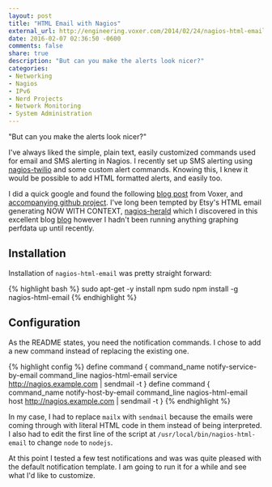 ```yaml
---
layout: post
title: "HTML Email with Nagios"
external_url: http://engineering.voxer.com/2014/02/24/nagios-html-email-templates/
date: 2016-02-07 02:36:50 -0600
comments: false
share: true
description: "But can you make the alerts look nicer?"
categories: 
- Networking
- Nagios
- IPv6
- Nerd Projects
- Network Monitoring
- System Administration
---
```

"But can you make the alerts look nicer?"

I've always liked the simple, plain text, easily customized commands used for email and SMS alerting in Nagios. I recently set up SMS alerting using [nagios-twilio](https://github.com/bfg/nagios-twilio) and some custom alert commands. Knowing this, I knew it would be possible to add HTML formatted alerts, and easily too.

I did a quick google and found the following [blog post](http://engineering.voxer.com/2014/02/24/nagios-html-email-templates/) from Voxer, and [accompanying github project](https://github.com/Voxer/nagios-html-email). I've long been tempted by Etsy's HTML email generating NOW WITH CONTEXT, [nagios-herald](https://github.com/etsy/nagios-herald) which I discovered in this excellent blog [blog](https://codeascraft.com/2014/06/06/introducing-nagios-herald/) however I hadn't been running anything graphing perfdata up until recently.

## Installation

Installation of `nagios-html-email` was pretty straight forward:

{% highlight bash %}
sudo apt-get -y install npm
sudo npm install -g nagios-html-email
{% endhighlight %}

## Configuration

As the README states, you need the notification commands. I chose to add a new command instead of replacing the existing one.

{% highlight config %}
define command {
    command_name notify-service-by-email
    command_line nagios-html-email service http://nagios.example.com | sendmail -t
}
define command {
    command_name notify-host-by-email
    command_line nagios-html-email host http://nagios.example.com | sendmail -t
}
{% endhighlight %}

In my case, I had to replace `mailx` with `sendmail` because the emails were coming through with literal HTML code in them instead of being interpreted. I also had to edit the first line of the script at `/usr/local/bin/nagios-html-email` to change `node` to `nodejs`.

At this point I tested a few test notifications and was was quite pleased with the default notification template. I am going to run it for a while and see what I'd like to customize.

